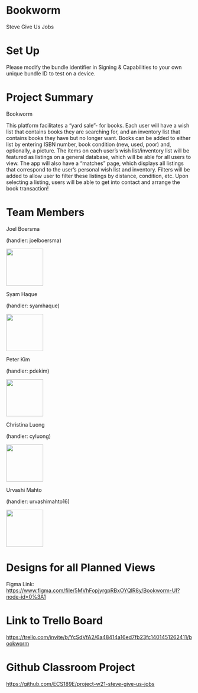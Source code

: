 # Bookworm
Steve Give Us Jobs

# Set Up
Please modify the bundle identifier in Signing & Capabilities to your own unique bundle ID to test on a device.

# Project Summary
Bookworm

This platform facilitates a “yard sale”- for books. Each user will have a wish list that contains books they are searching for, and an inventory list that contains books they have but no longer want. Books can be added to either list by entering ISBN number, book condition (new, used, poor) and, optionally, a picture. The items on each user’s wish list/inventory list will be featured as listings on a general database, which will be able for all users to view. The app will also have a “matches” page, which displays all listings that correspond to the user’s personal wish list and inventory. Filters will be added to allow user to filter these listings by distance, condition, etc. Upon selecting a listing, users will be able to get into contact and arrange the book transaction!

# Team Members
Joel Boersma 

(handler: joelboersma)

<img src="https://avatars.githubusercontent.com/u/44932998?s=400&u=e3f021c85674d7d01b437d9bae66f8fbe41761d5&v=4" width="100">

Syam Haque 

(handler: syamhaque)

<img src="https://avatars.githubusercontent.com/u/32974225?s=400&u=baaf7fe021081d2878ce13e539b20eb080471774&v=4" width="100">

Peter Kim

(handler: pdekim)

<img src="https://avatars.githubusercontent.com/u/31204165?s=400&u=58ce474fdfed3527a70a413994fd6b317c6f6aa2&v=4" width="100">


Christina Luong 

(handler: cyluong)

<img src="https://avatars.githubusercontent.com/u/50270872?s=400&u=e1524778cdcdd603a5a6ebd5bf620da6bbf8a976&v=4" width="100">

Urvashi Mahto 

(handler: urvashimahto16)

<img src="https://avatars.githubusercontent.com/u/26194722?s=400&u=dc93bfb4b8509ee4845665520fa21ce46dedb021&v=4" width="100">


# Designs for all Planned Views

Figma Link: https://www.figma.com/file/5MVhFopjyrgpRBxOYQlR8y/Bookworm-UI?node-id=0%3A1


# Link to Trello Board
https://trello.com/invite/b/YcSdVfA2/6a48414a16ed7fb23fc1401451262411/bookworm

# Github Classroom Project
https://github.com/ECS189E/project-w21-steve-give-us-jobs


